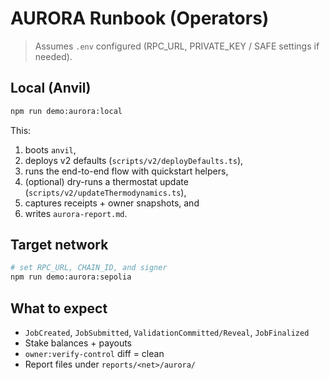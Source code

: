 # AURORA Runbook (Operators)

> Assumes `.env` configured (RPC_URL, PRIVATE_KEY / SAFE settings if needed).

## Local (Anvil)

```bash
npm run demo:aurora:local
```

This:

1. boots `anvil`,
2. deploys v2 defaults (`scripts/v2/deployDefaults.ts`),
3. runs the end-to-end flow with quickstart helpers,
4. (optional) dry-runs a thermostat update (`scripts/v2/updateThermodynamics.ts`),
5. captures receipts + owner snapshots, and
6. writes `aurora-report.md`.

## Target network

```bash
# set RPC_URL, CHAIN_ID, and signer
npm run demo:aurora:sepolia
```

## What to expect

- `JobCreated`, `JobSubmitted`, `ValidationCommitted/Reveal`, `JobFinalized`
- Stake balances + payouts
- `owner:verify-control` diff = clean
- Report files under `reports/<net>/aurora/`
